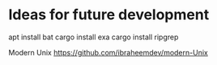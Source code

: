 # Ideas for future development

apt install bat
cargo install exa
cargo install ripgrep
 
Modern Unix https://github.com/ibraheemdev/modern-Unix